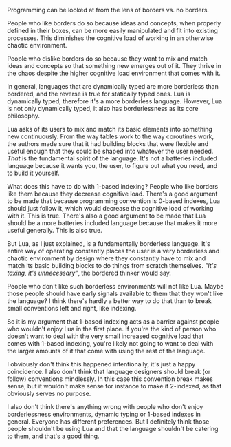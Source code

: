<!--
title: Why 1-based indexing is right for Lua
date: 2021-01-16
update: 2021-01-16
-->

Programming can be looked at from the lens of borders vs. no borders.

People who like borders do so because ideas and concepts, when properly defined in their boxes, can be more easily manipulated and fit into existing processes. This diminishes the cognitive load of working in an otherwise chaotic environment.

People who dislike borders do so because they want to mix and match ideas and concepts so that something new emerges out of it. They thrive in the chaos despite the higher cognitive load environment that comes with it.

In general, languages that are dynamically typed are more borderless than bordered, and the reverse is true for statically typed ones. Lua is dynamically typed, therefore it's a more borderless language.
However, Lua is not only dynamically typed, it also has borderlessness as its core philosophy.

Lua asks of its users to mix and match its basic elements into something new continuously. From the way tables work to the way coroutines work, the authors made sure that it had
building blocks that were flexible and useful enough that they could be shaped into whatever the user needed. *That* is the fundamental spirit of the language.  It's not a batteries included
language because it wants you, the user, to figure out what you need, and to build it yourself.

What does this have to do with 1-based indexing? People who like borders like them because they decrease cognitive load. 
There's a good argument to be made that because programming convention is 0-based indexes, Lua should just follow it, which would decrease the cognitive load of working with it. This is true.
There's also a good argument to be made that Lua should be a more batteries included language because that makes it more useful generally. This is also true.

But Lua, as I just explained, is a fundamentally borderless language. It's entire way of operating constantly places the user is a very borderless and chaotic environment by design
where they constantly have to mix and match its basic building blocks to do things from scratch themselves. *"It's taxing, it's unnecessary"*, the bordered thinker would say.

People who don't like such borderless environments will not like Lua. Maybe those people should have early signals available to them that they won't like the language?
I think there's hardly a better way to do that than to break small conventions left and right, like indexing.

So it is my argument that 1-based indexing acts as a barrier against people who wouldn't enjoy Lua in the first place.
If you're the kind of person who doesn't want to deal with the very small increased cognitive load that comes with 1-based indexing,
you're likely not going to want to deal with the larger amounts of it that come with using the rest of the language. 

I obviously don't think this happened intentionally, it's just a happy coincidence. I also don't think that language designers should break (or follow) conventions mindlessly.
In this case this convention break makes sense, but it wouldn't make sense for instance to make it 2-indexed, as that obviously serves no purpose.

I also don't think there's anything wrong with people who don't enjoy borderlessness environments, dynamic typing or 1-based indexes in general. Everyone has different preferences.
But I definitely think those people shouldn't be using Lua and that the language shouldn't be catering to them, and that's a good thing.
